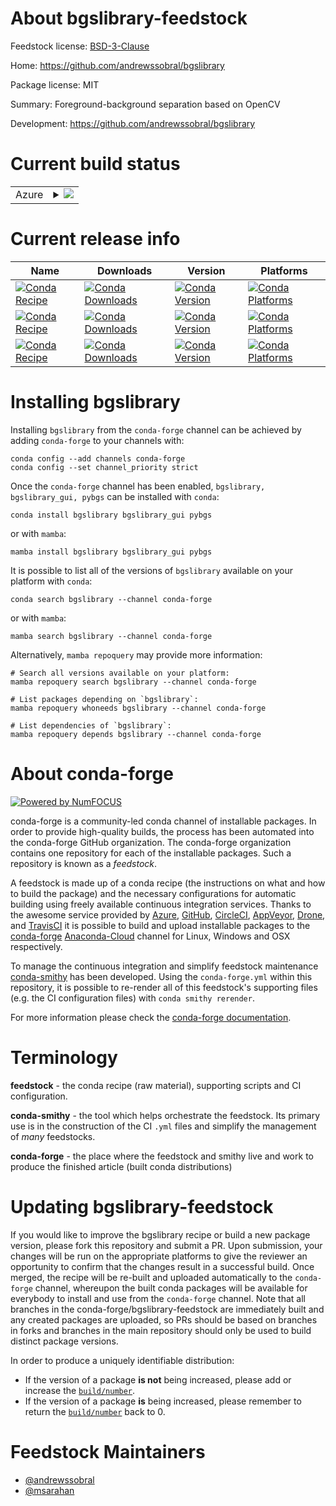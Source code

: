 About bgslibrary-feedstock
==========================

Feedstock license: [BSD-3-Clause](https://github.com/conda-forge/bgslibrary-feedstock/blob/main/LICENSE.txt)

Home: https://github.com/andrewssobral/bgslibrary

Package license: MIT

Summary: Foreground-background separation based on OpenCV

Development: https://github.com/andrewssobral/bgslibrary

Current build status
====================


<table>
    
  <tr>
    <td>Azure</td>
    <td>
      <details>
        <summary>
          <a href="https://dev.azure.com/conda-forge/feedstock-builds/_build/latest?definitionId=17472&branchName=main">
            <img src="https://dev.azure.com/conda-forge/feedstock-builds/_apis/build/status/bgslibrary-feedstock?branchName=main">
          </a>
        </summary>
        <table>
          <thead><tr><th>Variant</th><th>Status</th></tr></thead>
          <tbody><tr>
              <td>linux_64</td>
              <td>
                <a href="https://dev.azure.com/conda-forge/feedstock-builds/_build/latest?definitionId=17472&branchName=main">
                  <img src="https://dev.azure.com/conda-forge/feedstock-builds/_apis/build/status/bgslibrary-feedstock?branchName=main&jobName=linux&configuration=linux%20linux_64_" alt="variant">
                </a>
              </td>
            </tr><tr>
              <td>osx_64</td>
              <td>
                <a href="https://dev.azure.com/conda-forge/feedstock-builds/_build/latest?definitionId=17472&branchName=main">
                  <img src="https://dev.azure.com/conda-forge/feedstock-builds/_apis/build/status/bgslibrary-feedstock?branchName=main&jobName=osx&configuration=osx%20osx_64_" alt="variant">
                </a>
              </td>
            </tr><tr>
              <td>win_64</td>
              <td>
                <a href="https://dev.azure.com/conda-forge/feedstock-builds/_build/latest?definitionId=17472&branchName=main">
                  <img src="https://dev.azure.com/conda-forge/feedstock-builds/_apis/build/status/bgslibrary-feedstock?branchName=main&jobName=win&configuration=win%20win_64_" alt="variant">
                </a>
              </td>
            </tr>
          </tbody>
        </table>
      </details>
    </td>
  </tr>
</table>

Current release info
====================

| Name | Downloads | Version | Platforms |
| --- | --- | --- | --- |
| [![Conda Recipe](https://img.shields.io/badge/recipe-bgslibrary-green.svg)](https://anaconda.org/conda-forge/bgslibrary) | [![Conda Downloads](https://img.shields.io/conda/dn/conda-forge/bgslibrary.svg)](https://anaconda.org/conda-forge/bgslibrary) | [![Conda Version](https://img.shields.io/conda/vn/conda-forge/bgslibrary.svg)](https://anaconda.org/conda-forge/bgslibrary) | [![Conda Platforms](https://img.shields.io/conda/pn/conda-forge/bgslibrary.svg)](https://anaconda.org/conda-forge/bgslibrary) |
| [![Conda Recipe](https://img.shields.io/badge/recipe-bgslibrary_gui-green.svg)](https://anaconda.org/conda-forge/bgslibrary_gui) | [![Conda Downloads](https://img.shields.io/conda/dn/conda-forge/bgslibrary_gui.svg)](https://anaconda.org/conda-forge/bgslibrary_gui) | [![Conda Version](https://img.shields.io/conda/vn/conda-forge/bgslibrary_gui.svg)](https://anaconda.org/conda-forge/bgslibrary_gui) | [![Conda Platforms](https://img.shields.io/conda/pn/conda-forge/bgslibrary_gui.svg)](https://anaconda.org/conda-forge/bgslibrary_gui) |
| [![Conda Recipe](https://img.shields.io/badge/recipe-pybgs-green.svg)](https://anaconda.org/conda-forge/pybgs) | [![Conda Downloads](https://img.shields.io/conda/dn/conda-forge/pybgs.svg)](https://anaconda.org/conda-forge/pybgs) | [![Conda Version](https://img.shields.io/conda/vn/conda-forge/pybgs.svg)](https://anaconda.org/conda-forge/pybgs) | [![Conda Platforms](https://img.shields.io/conda/pn/conda-forge/pybgs.svg)](https://anaconda.org/conda-forge/pybgs) |

Installing bgslibrary
=====================

Installing `bgslibrary` from the `conda-forge` channel can be achieved by adding `conda-forge` to your channels with:

```
conda config --add channels conda-forge
conda config --set channel_priority strict
```

Once the `conda-forge` channel has been enabled, `bgslibrary, bgslibrary_gui, pybgs` can be installed with `conda`:

```
conda install bgslibrary bgslibrary_gui pybgs
```

or with `mamba`:

```
mamba install bgslibrary bgslibrary_gui pybgs
```

It is possible to list all of the versions of `bgslibrary` available on your platform with `conda`:

```
conda search bgslibrary --channel conda-forge
```

or with `mamba`:

```
mamba search bgslibrary --channel conda-forge
```

Alternatively, `mamba repoquery` may provide more information:

```
# Search all versions available on your platform:
mamba repoquery search bgslibrary --channel conda-forge

# List packages depending on `bgslibrary`:
mamba repoquery whoneeds bgslibrary --channel conda-forge

# List dependencies of `bgslibrary`:
mamba repoquery depends bgslibrary --channel conda-forge
```


About conda-forge
=================

[![Powered by
NumFOCUS](https://img.shields.io/badge/powered%20by-NumFOCUS-orange.svg?style=flat&colorA=E1523D&colorB=007D8A)](https://numfocus.org)

conda-forge is a community-led conda channel of installable packages.
In order to provide high-quality builds, the process has been automated into the
conda-forge GitHub organization. The conda-forge organization contains one repository
for each of the installable packages. Such a repository is known as a *feedstock*.

A feedstock is made up of a conda recipe (the instructions on what and how to build
the package) and the necessary configurations for automatic building using freely
available continuous integration services. Thanks to the awesome service provided by
[Azure](https://azure.microsoft.com/en-us/services/devops/), [GitHub](https://github.com/),
[CircleCI](https://circleci.com/), [AppVeyor](https://www.appveyor.com/),
[Drone](https://cloud.drone.io/welcome), and [TravisCI](https://travis-ci.com/)
it is possible to build and upload installable packages to the
[conda-forge](https://anaconda.org/conda-forge) [Anaconda-Cloud](https://anaconda.org/)
channel for Linux, Windows and OSX respectively.

To manage the continuous integration and simplify feedstock maintenance
[conda-smithy](https://github.com/conda-forge/conda-smithy) has been developed.
Using the ``conda-forge.yml`` within this repository, it is possible to re-render all of
this feedstock's supporting files (e.g. the CI configuration files) with ``conda smithy rerender``.

For more information please check the [conda-forge documentation](https://conda-forge.org/docs/).

Terminology
===========

**feedstock** - the conda recipe (raw material), supporting scripts and CI configuration.

**conda-smithy** - the tool which helps orchestrate the feedstock.
                   Its primary use is in the construction of the CI ``.yml`` files
                   and simplify the management of *many* feedstocks.

**conda-forge** - the place where the feedstock and smithy live and work to
                  produce the finished article (built conda distributions)


Updating bgslibrary-feedstock
=============================

If you would like to improve the bgslibrary recipe or build a new
package version, please fork this repository and submit a PR. Upon submission,
your changes will be run on the appropriate platforms to give the reviewer an
opportunity to confirm that the changes result in a successful build. Once
merged, the recipe will be re-built and uploaded automatically to the
`conda-forge` channel, whereupon the built conda packages will be available for
everybody to install and use from the `conda-forge` channel.
Note that all branches in the conda-forge/bgslibrary-feedstock are
immediately built and any created packages are uploaded, so PRs should be based
on branches in forks and branches in the main repository should only be used to
build distinct package versions.

In order to produce a uniquely identifiable distribution:
 * If the version of a package **is not** being increased, please add or increase
   the [``build/number``](https://docs.conda.io/projects/conda-build/en/latest/resources/define-metadata.html#build-number-and-string).
 * If the version of a package **is** being increased, please remember to return
   the [``build/number``](https://docs.conda.io/projects/conda-build/en/latest/resources/define-metadata.html#build-number-and-string)
   back to 0.

Feedstock Maintainers
=====================

* [@andrewssobral](https://github.com/andrewssobral/)
* [@msarahan](https://github.com/msarahan/)

